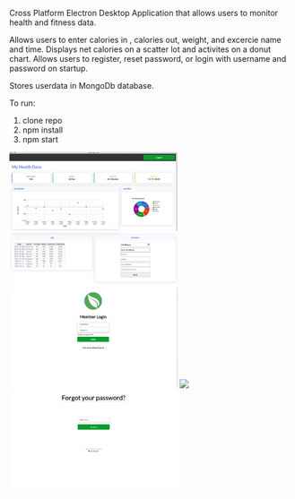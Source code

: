 Cross Platform Electron Desktop Application that allows users to monitor health and fitness data. 

Allows users to enter calories in , calories out, weight, and excercie name and time. Displays net calories on a scatter lot and activites on a donut chart. Allows users to register, reset password, or login with username and password on startup.

Stores userdata in MongoDb database.

To run:
1. clone repo
2. npm install
3. npm start


<img src="public/images/dashboard1.png" width="300">
<img src="public/images/dashboard2.png"  width="300">
<img src="public/images/login.png"  width="300">
<img src="public/images/reate-account.png"  width="300">
<img src="public/images/forgot-password.png" width="300">

